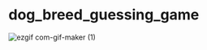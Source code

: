 # dog_breed_guessing_game

![ezgif com-gif-maker (1)](https://user-images.githubusercontent.com/67824760/146643007-044b7f95-7832-4362-927f-39ee971b3af4.gif)
